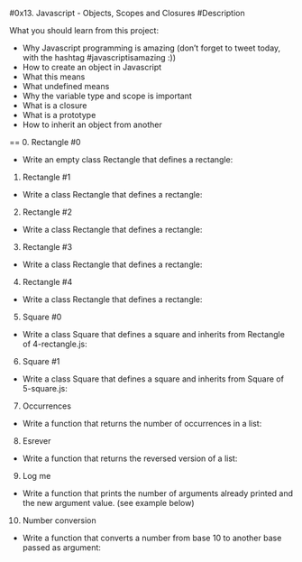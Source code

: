 #0x13. Javascript - Objects, Scopes and Closures
#Description

What you should learn from this project:

* Why Javascript programming is amazing (don’t forget to tweet today, with the hashtag #javascriptisamazing :))
* How to create an object in Javascript
* What this means
* What undefined means
* Why the variable type and scope is important
* What is a closure
* What is a prototype
* How to inherit an object from another

==
0. Rectangle #0
* Write an empty class Rectangle that defines a rectangle:
1. Rectangle #1
* Write a class Rectangle that defines a rectangle:
2. Rectangle #2
* Write a class Rectangle that defines a rectangle:
3. Rectangle #3
* Write a class Rectangle that defines a rectangle:
4. Rectangle #4
* Write a class Rectangle that defines a rectangle:
5. Square #0
* Write a class Square that defines a square and inherits from Rectangle of 4-rectangle.js:
6. Square #1
* Write a class Square that defines a square and inherits from Square of 5-square.js:
7. Occurrences
* Write a function that returns the number of occurrences in a list:
8. Esrever
* Write a function that returns the reversed version of a list:
9. Log me
* Write a function that prints the number of arguments already printed and the new argument value. (see example below)
10. Number conversion
* Write a function that converts a number from base 10 to another base passed as argument:
